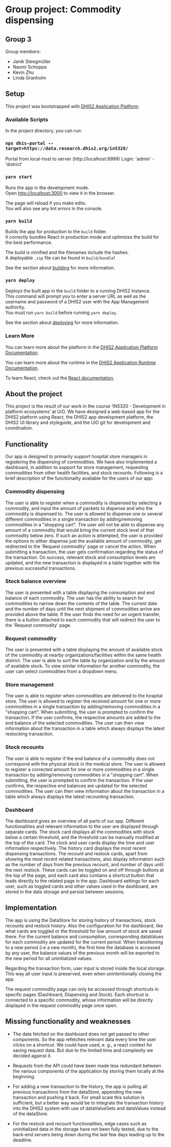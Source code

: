 # Group project: Commodity dispensing

## Group 3

Group members:

-   Janik Steegmüller
-   Naomi Schoppa
-   Kevin Zhu
-   Linda Granholm

## Setup

This project was bootstrapped with [DHIS2 Application Platform](https://github.com/dhis2/app-platform).

### Available Scripts

In the project directory, you can run:

### `npx dhis-portal --target=https://data.research.dhis2.org/in5320/`

Portal from local-host to server (http://localhost:9999)
Login: 'admin' - 'district'

### `yarn start`

Runs the app in the development mode.<br />
Open [http://localhost:3000](http://localhost:3000) to view it in the browser.

The page will reload if you make edits.<br />
You will also see any lint errors in the console.

### `yarn build`

Builds the app for production to the `build` folder.<br />
It correctly bundles React in production mode and optimizes the build for the best performance.

The build is minified and the filenames include the hashes.<br />
A deployable `.zip` file can be found in `build/bundle`!

See the section about [building](https://platform.dhis2.nu/#/scripts/build) for more information.

### `yarn deploy`

Deploys the built app in the `build` folder to a running DHIS2 instance.<br />
This command will prompt you to enter a server URL as well as the username and password of a DHIS2 user with the App
Management authority.<br/>
You must run `yarn build` before running `yarn deploy`.<br />

See the section about [deploying](https://platform.dhis2.nu/#/scripts/deploy) for more information.

### Learn More

You can learn more about the platform in the [DHIS2 Application Platform Documentation](https://platform.dhis2.nu/).

You can learn more about the runtime in the [DHIS2 Application Runtime Documentation](https://runtime.dhis2.nu/).

To learn React, check out the [React documentation](https://reactjs.org/).

## About the project

This project is the result of our work in the course ‘IN5320 - Development in platform ecosystems’ at UiO. We have
designed a web-based app for the DHIS2 platform using React, the DHIS2 app development platform, the DHIS2 UI library
and styleguide, and the UiO git for development and coordination.

## Functionality

Our app is designed to primarily support hospital store managers in registering the dispensing of commodities. We have
also implemented a dashboard, in addition to support for store management, requesting commodities from other health
facilities, and stock recounts. Following is a brief description of the functionality available for the users of our
app:

### Commodity dispensing

The user is able to register when a commodity is dispensed by selecting a commodity, and input the amount of packets to
dispense and who the commodity is dispensed to. The user is allowed to dispense one or several different commodities in
a single transaction by adding/removing commodities in a "shopping cart". The user will not be able to dispense any
amount of a commodity that would bring the current stock level of that commodity below zero. If such an action is
attempted, the user is provided the options to either dispense just the available amount of commodity, get redirected to
the 'Request commodity' page or cancel the action. When submitting a transaction, the user gets confirmation regarding
the status of the transaction. On success, relevant stock and consumption levels are updated, and the new transaction is
displayed in a table together with the previous successful transactions.

### Stock balance overview

The user is presented with a table displaying the consumption and end balance of each commodity. The user has the
ability to search for commodities to narrow down the contents of the table. The current date and the number of days
until the next shipment of commodities arrive are provided above the table. If the user finds the need for an urgent
transfer, there is a button attached to each commodity that will redirect the user to the 'Request commodity' page.

### Request commodity

The user is presented with a table displaying the amount of available stock of the commodity at nearby
organizations/facilities within the same health district. The user is able to sort the table by organization and by the
amount of available stock. To view similar information for another commodity, the user can select commodities from a
dropdown menu.

### Store management

The user is able to register when commodities are delivered to the hospital store. The user is allowed to register the
received amount for one or more commodities in a single transaction by adding/removing commodities in a "shopping cart".
When submitting, the user is prompted to confirm the transaction. If the user confirms, the respective amounts are added
to the end balance of the selected commodities. The user can then view information about the transaction in a table
which always displays the latest restocking transaction.

### Stock recounts

The user is able to register if the end balance of a commodity does not correspond with the physical stock in the
medical store. The user is allowed to register a corrected amount for one or more commodities in a single transaction by
adding/removing commodities in a "shopping cart". When submitting, the user is prompted to confirm the transaction. If
the user confirms, the respective end balances are updated for the selected commodities. The user can then view
information about the transaction in a table which always displays the latest recounting transaction.

### Dashboard

The dashboard gives an overview of all parts of our app. Different functionalities and relevant information to the user
are displayed through separate cards. The stock card displays all the commodities with stock below a certain threshold,
and the threshold can be manually modified at the top of the card. The clock and user cards display the time and user
information respectively. The history card displays the most recent dispensing transactions. The recount and restock
cards, apart from showing the most recent related transactions, also display information such as the number of days from
the previous recount, and number of days until the next restock. These cards can be toggled on and off through buttons
at the top of the page, and each card also contains a shortcut button that leads directly to the related page in the
app. Dashboard settings for each user, such as toggled cards and other values used in the dashboard, are stored in the
data storage and persist between sessions.

## Implementation

The app is using the DataStore for storing history of transactions, stock recounts and restock history. Also the
configuration for the dashboard, like what cards are toggled or the threshold for low amount of stock are saved there.
For the current balance and consumption, corresponding dataValues for each commodity are updated for the current period.
When transitioning to a new period (i.e a new month), the first time the database is accessed by any user, the balance
values of the previous month will be exported to the new period for all uninitialized values.

Regarding the transaction form, user input is stored inside the local storage. This way all user input is preserved,
even when unintentionally closing the app.

The request commodity page can only be accessed through shortcuts in specific pages (Dashboard, Dispensing and Stock).
Each shortcut is connected to a specific commodity, whose information will be directly displayed in the request
commodity page once open.

## Missing functionality and weaknesses

-   The data fetched on the dashboard does not get passed to other components. So the app refetches relevant data every
    time
    the user clicks on a shortcut. We could have used, e. g., a react context for saving request data. But due to the
    limited time and complexity we decided against it.

-   Requests from the API could have been made less redundant between the various components of the application by storing
    them locally at the beginning.

-   For adding a new transaction to the history, the app is pulling all previous transactions from the dataStore,
    appending the new transaction and pushing it back. For small scale this solution is sufficient, but a better way would be to
    integrate the transaction history into the DHIS2 system with use of dataValueSets and dataValues instead of the
    dataStore.

-   For the restock and recount functionalities, edge cases such as uninitialized data in the storage have not been fully
    tested, due to the back-end servers being down during the last few days leading up to the deadline.
